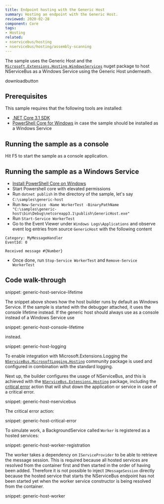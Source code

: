 ```yaml
---
title: Endpoint hosting with the Generic Host
summary: Hosting an endpoint with the Generic Host.
reviewed: 2020-02-28
component: Core
tags:
- Hosting
related:
- nservicebus/hosting
- nservicebus/hosting/assembly-scanning
---
```


The sample uses the Generic Host and the [`Microsoft.Extensions.Hosting.WindowsServices`](https://www.nuget.org/packages/Microsoft.Extensions.Hosting.WindowsServices/) nuget package to host NServiceBus as a Windows Service using the Generic Host underneath.

downloadbutton

## Prerequisites

This sample requires that the following tools are installed:

- [.NET Core 3.1 SDK](https://www.microsoft.com/net/download/core)
- [PowerShell Core for Windows](https://docs.microsoft.com/en-us/powershell/scripting/install/installing-powershell-core-on-windows) in case the sample should be installed as a Windows Service

## Running the sample as a console

Hit F5 to start the sample as a console application.

## Running the sample as a Windows Service

- [Install PowerShell Core on Windows](https://docs.microsoft.com/en-us/powershell/scripting/install/installing-powershell-core-on-windows)
- Start Powershell core with elevated permissions
- Run `dotnet publish` in the directory of the sample, let's say `C:\samples\generic-host`
- Run `New-Service -Name WorkerTest -BinaryPathName "C:\samples\generic-host\bin\Debug\netcoreapp3.1\publish\GenericHost.exe"`
- Run `Start-Service WorkerTest`
- Go to the Event Viewer under `Windows Logs\Applications` and observe event log entries from source `GenericHost` with the following content
```
Category: MyMessageHandler
EventId: 0

Received message #{Number}
```
- Once done, run `Stop-Service WorkerTest` and `Remove-Service WorkerTest`

## Code walk-through

snippet: generic-host-service-lifetime

The snippet above shows how the host builder runs by default as Windows Service. If the sample is started with the debugger attached, it uses the console lifetime instead. If the generic host should always use as a console instead of a Windows Service use

snippet: generic-host-console-lifetime

instead.

snippet: generic-host-logging

To enable integration with Microsoft.Extensions.Logging the [`NServiceBus.MicrosoftLogging.Hosting`](https://www.nuget.org/packages/NServiceBus.MicrosoftLogging.Hosting/) community package is used and configured in combination with the standard logging.

Next up, the builder configures the usage of NServiceBus, and this is achieved with the [`NServiceBus.Extensions.Hosting`](/nservicebus/hosting/extensions-hosting.md) package, including the [critical error](/nservicebus/hosting/critical-errors.md) action that will shut down the application or service in case of a critical error.

snippet: generic-host-nservicebus

The critical error action:

snippet: generic-host-critical-error

To simulate work, a BackgroundService called `Worker` is registered as a hosted services:

snippet: generic-host-worker-registration

The worker takes a dependency on `IServiceProvider` to be able to retrieve the message session. This is required because all hosted services are resolved from the container first and then started in the order of having been added. Therefore it is not possible to inject `IMessageSession` directly because the hosted service that starts the NServiceBus endpoint has not been started yet when the worker service constructor is being resolved from the container.

snippet: generic-host-worker
